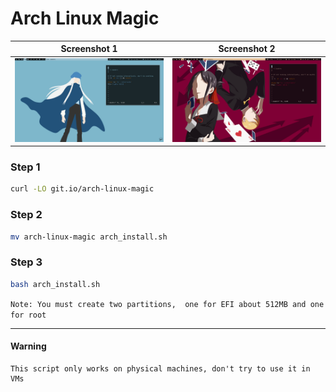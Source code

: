 # Arch Linux Magic

| Screenshot 1 | Screenshot 2|
|---|---|
|![Screenshot 1](./ss/ss-1.jpg) | ![Screenshot 2](./ss/ss-2.jpg) |

### Step 1
```sh
curl -LO git.io/arch-linux-magic
```

### Step 2
```sh
mv arch-linux-magic arch_install.sh
```

### Step 3
```sh
bash arch_install.sh
```

`
Note: You must create two partitions, 
one for EFI about 512MB and one for root
`

<hr>

#### Warning 
```
This script only works on physical machines, don't try to use it in VMs
```
